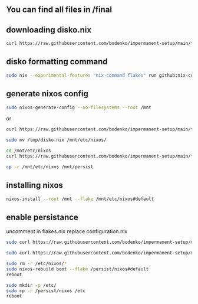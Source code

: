 ## You can find all files in /final

## downloading disko.nix
```bash
curl https://raw.githubusercontent.com/bodenko/impermanent-setup/main/final/disko.nix -o /tmp/disko.nix
```
## disko formatting command
```bash
sudo nix --experimental-features "nix-command flakes" run github:nix-community/disko -- --mode disko /tmp/disko.nix --arg device '"/dev/nvme0n1"'
```
## generate nixos config
```bash
sudo nixos-generate-config --no-filesystems --root /mnt
```
or
```bash
curl https://raw.githubusercontent.com/bodenko/impermanent-setup/main/final/configuration-inital.nix -o configuration.nix
```
```bash
sudo mv /tmp/disko.nix /mnt/etc/nixos/
```
```bash
cd /mnt/etc/nixos
curl https://raw.githubusercontent.com/bodenko/impermanent-setup/main/final/flake.nix -o flake.nix
```
```bash
cp -r /mnt/etc/nixos /mnt/persist
```
## installing nixos
```bash
nixos-install --root /mnt --flake /mnt/etc/nixos#default
```
## enable persistance
uncomment in flakes.nix
replace configuration.nix
```bash
sudo curl https://raw.githubusercontent.com/bodenko/impermanent-setup/main/final/configuration.nix -o configuration.nix
```
```bash
sudo curl https://raw.githubusercontent.com/bodenko/impermanent-setup/main/final/home.nix -o home.nix
```

```bash
sudo rm -r /etc/nixos/*
sudo nixos-rebuild boot --flake /persist/nixos#default
reboot
```

```bash
sudo mkdir -p /etc/
sudo cp -r /persist/nixos /etc
reboot
```
